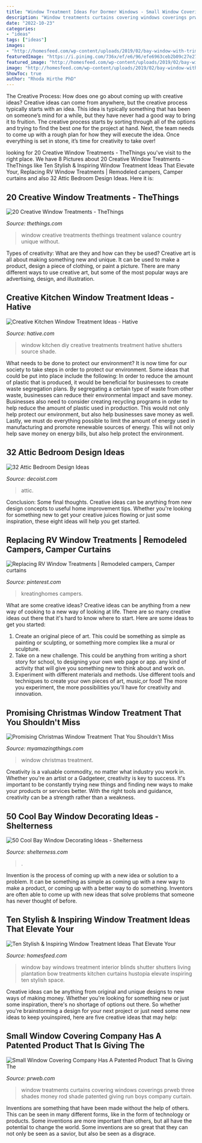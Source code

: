 ```yaml
---
title: "Window Treatment Ideas For Dormer Windows - Small Window Covering Company Has A Patented Product That Is Giving The"
description: "Window treatments curtains covering windows coverings prweb three shades money rod shade patented giving run boys company curtain"
date: "2022-10-23"
categories:
- "ideas"
tags: ["ideas"]
images:
- "http://homesfeed.com/wp-content/uploads/2019/02/bay-window-with-trim-shutter-in-white-white-sofa-slipcovers-x-base-coffee-table-in-white-wood-plank-floors.jpg"
featuredImage: "https://i.pinimg.com/736x/ef/e6/96/efe6963ceb2b09c27e273793ae2ae05f.jpg"
featured_image: "http://homesfeed.com/wp-content/uploads/2019/02/bay-window-with-trim-shutter-in-white-white-sofa-slipcovers-x-base-coffee-table-in-white-wood-plank-floors.jpg"
image: "http://homesfeed.com/wp-content/uploads/2019/02/bay-window-with-trim-shutter-in-white-white-sofa-slipcovers-x-base-coffee-table-in-white-wood-plank-floors.jpg"
ShowToc: true
author: "Rhoda Hirthe PhD"
---
```



The Creative Process: How does one go about coming up with creative ideas?
Creative ideas can come from anywhere, but the creative process typically starts with an idea. This idea is typically something that has been on someone’s mind for a while, but they have never had a good way to bring it to fruition. The creative process starts by sorting through all of the options and trying to find the best one for the project at hand. Next, the team needs to come up with a rough plan for how they will execute the idea. Once everything is set in stone, it’s time for creativity to take over!

	

		
looking for 20 Creative Window Treatments - TheThings you've visit to the right place. We have 8 Pictures about 20 Creative Window Treatments - TheThings like Ten Stylish &amp; Inspiring Window Treatment Ideas That Elevate Your, Replacing RV Window Treatments | Remodeled campers, Camper curtains and also 32 Attic Bedroom Design Ideas. Here it is:
		
    
## 20 Creative Window Treatments - TheThings

<img loading=lazy src="http://www.thethings.com/wp-content/uploads/2016/02/111.jpg" onerror="this.onerror=null;this.src='https://tse4.mm.bing.net/th?id=OIP.slwepcrkbq94KfCF3h37FgHaLD&amp;pid=15.1';" alt="20 Creative Window Treatments - TheThings">

_Source: thethings.com_

>window creative treatments thethings treatment valance country unique without. 

	

Types of creativity: What are they and how can they be used?
Creative art is all about making something new and unique. It can be used to make a product, design a piece of clothing, or paint a picture. There are many different ways to use creative art, but some of the most popular ways are advertising, design, and illustration.

    
## Creative Kitchen Window Treatment Ideas - Hative

<img loading=lazy src="https://hative.com/wp-content/uploads/2015/02/kitchen-window-treatments/1-kitchen-window-treatments.jpg" onerror="this.onerror=null;this.src='https://tse4.mm.bing.net/th?id=OIP.4kfgct53q0gOfYd_IpEzxAHaKq&amp;pid=15.1';" alt="Creative Kitchen Window Treatment Ideas - Hative">

_Source: hative.com_

>window kitchen diy creative treatments treatment hative shutters source shade. 

	

What needs to be done to protect our environment?
It is now time for our society to take steps in order to protect our environment. Some ideas that could be put into place include the following:
In order to reduce the amount of plastic that is produced, it would be beneficial for businesses to create waste segregation plans. By segregating a certain type of waste from other waste, businesses can reduce their environmental impact and save money. Businesses also need to consider creating recycling programs in order to help reduce the amount of plastic used in production. This would not only help protect our environment, but also help businesses save money as well. Lastly, we must do everything possible to limit the amount of energy used in manufacturing and promote renewable sources of energy. This will not only help save money on energy bills, but also help protect the environment.

    
## 32 Attic Bedroom Design Ideas

<img loading=lazy src="https://cdn.decoist.com/wp-content/uploads/2012/03/blue-attic-bedroom.jpg" onerror="this.onerror=null;this.src='https://tse1.mm.bing.net/th?id=OIP.SsS5enS1g35H__f5afM6rAHaJ4&amp;pid=15.1';" alt="32 Attic Bedroom Design Ideas">

_Source: decoist.com_

>attic. 

	

Conclusion: Some final thoughts.
Creative ideas can be anything from new design concepts to useful home improvement tips. Whether you're looking for something new to get your creative juices flowing or just some inspiration, these eight ideas will help you get started.

    
## Replacing RV Window Treatments | Remodeled Campers, Camper Curtains

<img loading=lazy src="https://i.pinimg.com/736x/ef/e6/96/efe6963ceb2b09c27e273793ae2ae05f.jpg" onerror="this.onerror=null;this.src='https://tse4.mm.bing.net/th?id=OIP.wxnZsr_Quti9wV0zaGE1wgHaWO&amp;pid=15.1';" alt="Replacing RV Window Treatments | Remodeled campers, Camper curtains">

_Source: pinterest.com_

>kreatinghomes campers. 

	

What are some creative ideas?
Creative ideas can be anything from a new way of cooking to a new way of looking at life. There are so many creative ideas out there that it's hard to know where to start. Here are some ideas to get you started: 
1. Create an original piece of art. This could be something as simple as painting or sculpting, or something more complex like a mural or sculpture. 
2. Take on a new challenge. This could be anything from writing a short story for school, to designing your own web page or app. any kind of activity that will give you something new to think about and work on. 
3. Experiment with different materials and methods. Use different tools and techniques to create your own pieces of art, music,or food! The more you experiment, the more possibilities you'll have for creativity and innovation.

    
## Promising Christmas Window Treatment That You Shouldn&#039;t Miss

<img loading=lazy src="http://myamazingthings.com/wp-content/uploads/2016/11/Christmas-window-treatment.jpg" onerror="this.onerror=null;this.src='https://tse2.mm.bing.net/th?id=OIP.AEqz2Z1xqtzGjPnS7iAqlwHaD3&amp;pid=15.1';" alt="Promising Christmas Window Treatment That You Shouldn&#039;t Miss">

_Source: myamazingthings.com_

>window christmas treatment. 

	

Creativity is a valuable commodity, no matter what industry you work in. Whether you're an artist or a Gadgeteer, creativity is key to success. It's important to be constantly trying new things and finding new ways to make your products or services better. With the right tools and guidance, creativity can be a strength rather than a weakness.

    
## 50 Cool Bay Window Decorating Ideas - Shelterness

<img loading=lazy src="https://i.shelterness.com/2012/02/25-cool-bay-window-decorating-ideas-15.jpg" onerror="this.onerror=null;this.src='https://tse1.mm.bing.net/th?id=OIP.mMOQymuhbdUHiiLeNsv8YAAAAA&amp;pid=15.1';" alt="50 Cool Bay Window Decorating Ideas - Shelterness">

_Source: shelterness.com_

>. 

	

Invention is the process of coming up with a new idea or solution to a problem. It can be something as simple as coming up with a new way to make a product, or coming up with a better way to do something. Inventors are often able to come up with new ideas that solve problems that someone has never thought of before.

    
## Ten Stylish &amp; Inspiring Window Treatment Ideas That Elevate Your

<img loading=lazy src="http://homesfeed.com/wp-content/uploads/2019/02/bay-window-with-trim-shutter-in-white-white-sofa-slipcovers-x-base-coffee-table-in-white-wood-plank-floors.jpg" onerror="this.onerror=null;this.src='https://tse2.mm.bing.net/th?id=OIP.dtkwbXb9L7Ag9WrntYt55gHaLH&amp;pid=15.1';" alt="Ten Stylish &amp; Inspiring Window Treatment Ideas That Elevate Your">

_Source: homesfeed.com_

>window bay windows treatment interior blinds shutter shutters living plantation bow treatments kitchen curtains hustopia elevate inspiring ten stylish space. 

	

Creative ideas can be anything from original and unique designs to new ways of making money. Whether you're looking for something new or just some inspiration, there's no shortage of options out there. So whether you're brainstorming a design for your next project or just need some new ideas to keep youinspired, here are five creative ideas that may help: 

    
## Small Window Covering Company Has A Patented Product That Is Giving The

<img loading=lazy src="http://ww1.prweb.com/prfiles/2010/06/25/3629944/DSC58510008.JPG" onerror="this.onerror=null;this.src='https://tse1.mm.bing.net/th?id=OIP.8jepWJR_UtSgZXwfd1SFHgHaE7&amp;pid=15.1';" alt="Small Window Covering Company Has A Patented Product That Is Giving The">

_Source: prweb.com_

>window treatments curtains covering windows coverings prweb three shades money rod shade patented giving run boys company curtain. 

	

Inventions are something that have been made without the help of others. This can be seen in many different forms, like in the form of technology or products. Some inventions are more important than others, but all have the potential to change the world. Some inventions are so great that they can not only be seen as a savior, but also be seen as a disgrace.

